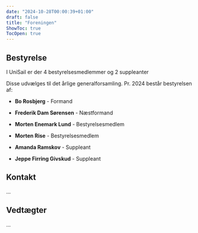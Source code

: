 ```yaml
---
date: "2024-10-28T00:00:39+01:00"
draft: false
title: "Foreningen"
ShowToc: true
TocOpen: true
---
```


## Bestyrelse

I UniSail er der 4 bestyrelsesmedlemmer og 2 suppleanter

Disse udvælges til det årlige generalforsamling.
Pr. 2024 består bestyrelsen af:

- **Bo Rosbjerg** - Formand
- **Frederik Dam Sørensen** - Næstformand
- **Morten Enemark Lund** - Bestyrelsesmedlem
- **Morten Rise** - Bestyrelsesmedlem

- **Amanda Ramskov** - Suppleant
- **Jeppe Firring Givskud** - Suppleant

## Kontakt

...

## Vedtægter

...

